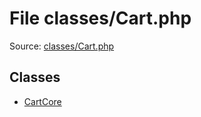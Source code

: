 File classes/Cart.php
=========

Source: [classes/Cart.php](https://github.com/PrestaShop/PrestaShop/blob/1.5.5.0/classes/Cart.php)


Classes
-------

* [CartCore](class.CartCore.md)

